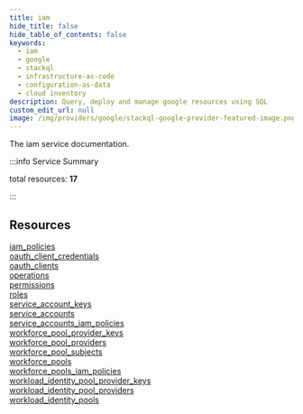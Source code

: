 ```yaml
---
title: iam
hide_title: false
hide_table_of_contents: false
keywords:
  - iam
  - google
  - stackql
  - infrastructure-as-code
  - configuration-as-data
  - cloud inventory
description: Query, deploy and manage google resources using SQL
custom_edit_url: null
image: /img/providers/google/stackql-google-provider-featured-image.png
---
```


The iam service documentation.

:::info Service Summary

<div class="row">
<div class="providerDocColumn">
<span>total resources:&nbsp;<b>17</b></span><br />
</div>
</div>

:::

## Resources
<div class="row">
<div class="providerDocColumn">
<a href="/providers/google/iam/iam_policies/">iam_policies</a><br />
<a href="/providers/google/iam/oauth_client_credentials/">oauth_client_credentials</a><br />
<a href="/providers/google/iam/oauth_clients/">oauth_clients</a><br />
<a href="/providers/google/iam/operations/">operations</a><br />
<a href="/providers/google/iam/permissions/">permissions</a><br />
<a href="/providers/google/iam/roles/">roles</a><br />
<a href="/providers/google/iam/service_account_keys/">service_account_keys</a><br />
<a href="/providers/google/iam/service_accounts/">service_accounts</a><br />
<a href="/providers/google/iam/service_accounts_iam_policies/">service_accounts_iam_policies</a>
</div>
<div class="providerDocColumn">
<a href="/providers/google/iam/workforce_pool_provider_keys/">workforce_pool_provider_keys</a><br />
<a href="/providers/google/iam/workforce_pool_providers/">workforce_pool_providers</a><br />
<a href="/providers/google/iam/workforce_pool_subjects/">workforce_pool_subjects</a><br />
<a href="/providers/google/iam/workforce_pools/">workforce_pools</a><br />
<a href="/providers/google/iam/workforce_pools_iam_policies/">workforce_pools_iam_policies</a><br />
<a href="/providers/google/iam/workload_identity_pool_provider_keys/">workload_identity_pool_provider_keys</a><br />
<a href="/providers/google/iam/workload_identity_pool_providers/">workload_identity_pool_providers</a><br />
<a href="/providers/google/iam/workload_identity_pools/">workload_identity_pools</a>
</div>
</div>
